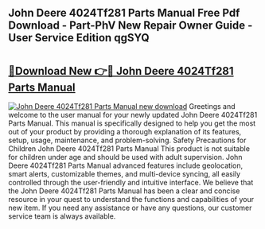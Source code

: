 ## John Deere 4024Tf281 Parts Manual Free Pdf Download - Part-PhV New Repair Owner Guide - User Service Edition qgSYQ

# <h2><a href="http://bc89933.oget.top/?id=John+Deere+4024Tf281+Parts+Manual">🔗Download New 👉🔴 John Deere 4024Tf281 Parts Manual</a></h2>

[![John Deere 4024Tf281 Parts Manual new download](https://i.imgur.com/5g1atiW.png)](http://bc89933.oget.top/?id=John+Deere+4024Tf281+Parts+Manual)
Greetings and welcome to the user manual for your newly updated John Deere 4024Tf281 Parts Manual. This manual is specifically designed to help you get the most out of your product by providing a thorough explanation of its features, setup, usage, maintenance, and problem-solving. Safety Precautions for Children John Deere 4024Tf281 Parts Manual This product is not suitable for children under age and should be used with adult supervision. John Deere 4024Tf281 Parts Manual advanced features include geolocation, smart alerts, customizable themes, and multi-device syncing, all easily controlled through the user-friendly and intuitive interface. We believe that the John Deere 4024Tf281 Parts Manual has been a clear and concise resource in your quest to understand the functions and capabilities of your new item. If you need any assistance or have any questions, our customer service team is always available.
